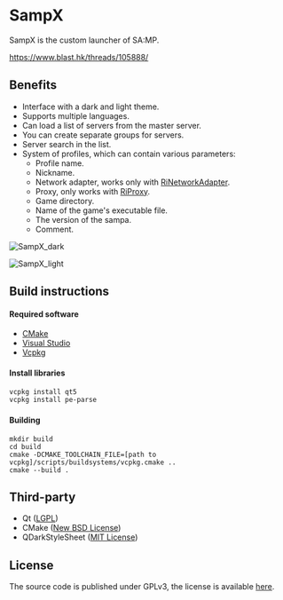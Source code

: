 # SampX

SampX is the custom launcher of SA:MP.

https://www.blast.hk/threads/105888/

## Benefits
* Interface with a dark and light theme.
* Supports multiple languages.
* Can load a list of servers from the master server.
* You can create separate groups for servers.
* Server search in the list.
* System of profiles, which can contain various parameters:
  * Profile name.
  * Nickname.
  * Network adapter, works only with [RiNetworkAdapter](https://github.com/RinatNamazov/samp_network_adapter_rust).
  * Proxy, only works with [RiProxy](https://www.blast.hk/threads/91897/).
  * Game directory.
  * Name of the game's executable file.
  * The version of the sampa.
  * Comment.

![SampX_dark](https://user-images.githubusercontent.com/28570920/141757854-e8a04c00-6b98-4fae-bf7d-92d830762eb9.png)

![SampX_light](https://user-images.githubusercontent.com/28570920/141757864-dd28346e-9cf1-43b4-9771-ca1d73a4a6b4.png)

## Build instructions

#### Required software
* [CMake](https://cmake.org)
* [Visual Studio](https://visualstudio.microsoft.com)
* [Vcpkg](https://github.com/microsoft/vcpkg)

#### Install libraries
```bash
vcpkg install qt5
vcpkg install pe-parse
```

#### Building
```
mkdir build
cd build
cmake -DCMAKE_TOOLCHAIN_FILE=[path to vcpkg]/scripts/buildsystems/vcpkg.cmake ..
cmake --build .
```

## Third-party

* Qt ([LGPL](http://doc.qt.io/qt-5/lgpl.html))
* CMake ([New BSD License](https://github.com/Kitware/CMake/blob/master/Copyright.txt))
* QDarkStyleSheet ([MIT License](https://github.com/ColinDuquesnoy/QDarkStyleSheet/blob/master/LICENSE.rst))

## License
The source code is published under GPLv3, the license is available [here](LICENSE).
